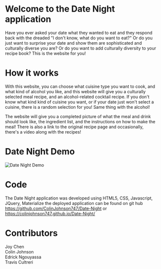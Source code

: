 # Welcome to the Date Night application

Have you ever asked your date what they wanted to eat and they respond back with the dreaded "I don't know, what do you want to eat?" Or do you just want to surprise your date and show them are sophisticated and culturally diverse you are? Or do you want to add culturally diversity to your recipe book? This is the website for you!

# How it works
With this website, you can choose what cuisine type you want to cook, and what kind of alcohol you like, and this website will give you a culturally selected meal recipe, and an alcohol-related cocktail recipe. If you don't know what kind kind of cuisine you want, or if your date just won't select a cuisine, there is a random selection for you! Same thing with the alcohol! 

The website will give you a completed picture of what the meal and drink should look like, the ingredient list, and the instructions on how to make the meal! There is also a link to the original recipe page and occasionally, there's a video along with the recipes!

# Date Night Demo
![Date Night Demo](demo/datenightdemo.gif)


# Code
The Date Night application was developed using HTML5, CSS, Javascript, JQuery, Materialize the deployed application can be found on git hub https://github.com/ColinJohnson747/Date-Night or https://colinjohnson747.github.io/Date-Night/

# Contributors
Joy Chen    
Colin Johnson <br /> 
Edrick Ngouyassa <br />
Travis Cultreri 
